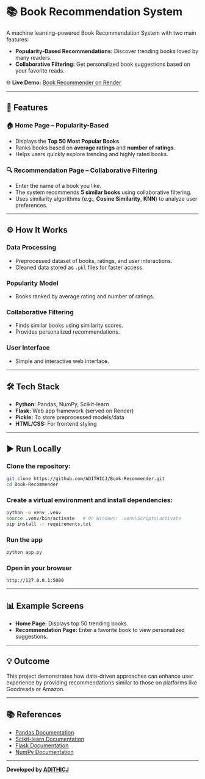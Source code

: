 # 📚 Book Recommendation System

A machine learning–powered Book Recommendation System with two main features:

- **Popularity-Based Recommendations:** Discover trending books loved by many readers.
- **Collaborative Filtering:** Get personalized book suggestions based on your favorite reads.

🌐 **Live Demo:** [Book Recommender on Render](https://book-recommender-t58c.onrender.com/)  

---

## 🚀 Features

### 🏠 Home Page – Popularity-Based
- Displays the **Top 50 Most Popular Books**.
- Ranks books based on **average ratings** and **number of ratings**.
- Helps users quickly explore trending and highly rated books.

### 🔍 Recommendation Page – Collaborative Filtering
- Enter the name of a book you like.
- The system recommends **5 similar books** using collaborative filtering.
- Uses similarity algorithms (e.g., **Cosine Similarity**, **KNN**) to analyze user preferences.

---

## ⚙️ How It Works

### Data Processing
- Preprocessed dataset of books, ratings, and user interactions.
- Cleaned data stored as `.pkl` files for faster access.

### Popularity Model
- Books ranked by average rating and number of ratings.

### Collaborative Filtering
- Finds similar books using similarity scores.
- Provides personalized recommendations.

### User Interface
- Simple and interactive web interface.

---

## 🛠 Tech Stack

- **Python:** Pandas, NumPy, Scikit-learn
- **Flask:** Web app framework (served on Render)
- **Pickle:** To store preprocessed models/data
- **HTML/CSS:** For frontend styling

---

## ▶️ Run Locally

### Clone the repository:
```bash
git clone https://github.com/ADITHICJ/Book-Recommender.git
cd Book-Recommender
```

### Create a virtual environment and install dependencies:
```bash
python -m venv .venv
source .venv/bin/activate   # On Windows: .venv\Scripts\activate
pip install -r requirements.txt
```

### Run the app
```bash
python app.py
```

### Open in your browser
```
http://127.0.0.1:5000
```

---

## 📊 Example Screens

- **Home Page:** Displays top 50 trending books.
- **Recommendation Page:** Enter a favorite book to view personalized suggestions.

---

## 💡 Outcome

This project demonstrates how data-driven approaches can enhance user experience by providing recommendations similar to those on platforms like Goodreads or Amazon.

---

## 📚 References

- [Pandas Documentation](https://pandas.pydata.org/)
- [Scikit-learn Documentation](https://scikit-learn.org/)
- [Flask Documentation](https://flask.palletsprojects.com/)
- [NumPy Documentation](https://numpy.org/)


---

**Developed by [ADITHICJ](https://github.com/ADITHICJ)**
